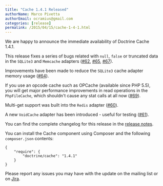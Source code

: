 ```yaml
---
title: "Cache 1.4.1 Released"
authorName: Marco Pivetta
authorEmail: ocramius@gmail.com
categories: [release]
permalink: /2015/04/15/cache-1-4-1.html
---
```

We are happy to announce the immediate availability of Doctrine Cache
1.4.1.

This release fixes a series of bugs related with `null`, `false` or
truncated data in the `SQLite3` and `Memcache` adapters
([\#62](https://github.com/doctrine/cache/pull/62),
[\#65](https://github.com/doctrine/cache/pull/65),
[\#67](https://github.com/doctrine/cache/pull/67)).

Improvements have been made to reduce the `SQLite3` cache adapter memory
usage ([\#64](https://github.com/doctrine/cache/pull/64)).

If you use an opcode cache such as OPCache (available since PHP 5.5),
you will get major performance improvements in read operations in the
`PhpFileCache`, which shouldn't cause any stat calls at all now
([\#69](https://github.com/doctrine/cache/pull/69)).

Multi-get support was built into the `Redis` adapter
([\#60](https://github.com/doctrine/cache/pull/60)).

A new `VoidCache` adapter has been introduced - useful for testing
([\#61](https://github.com/doctrine/cache/pull/61)).

You can find the complete changelog for this release in the [release
notes](https://github.com/doctrine/cache/releases/tag/v1.4.1).

You can install the Cache component using Composer and the following
`composer.json` contents:

~~~~ {.sourceCode .json}
{
    "require": {
        "doctrine/cache": "1.4.1"
    }
}
~~~~

Please report any issues you may have with the update on the mailing
list or on [Jira](https://www.doctrine-project.org/jira).
